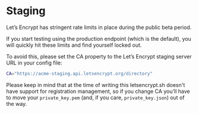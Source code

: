 # Staging

Let’s Encrypt has stringent rate limits in place during the public beta period.

If you start testing using the production endpoint (which is the default),
you will quickly hit these limits and find yourself locked out.

To avoid this, please set the CA property to the Let’s Encrypt staging server URL in your config file:

```bash
CA="https://acme-staging.api.letsencrypt.org/directory"
```

Please keep in mind that at the time of writing this letsencrypt.sh doesn't have support for registration management,
so if you change CA you'll have to move your `private_key.pem` (and, if you care, `private_key.json`) out of the way.

